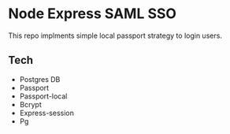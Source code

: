 # Node Express SAML SSO
This repo implments simple local passport strategy to login users. 

## Tech
 - Postgres DB
 - Passport
 - Passport-local
 - Bcrypt
 - Express-session
 - Pg
